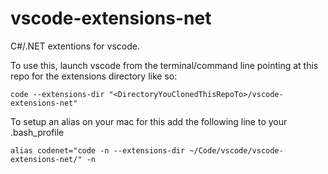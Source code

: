 # vscode-extensions-net
C#/.NET extentions for vscode. 

To use this, launch vscode from the terminal/command line pointing at this repo for the extensions directory like so:

	code --extensions-dir "<DirectoryYouClonedThisRepoTo>/vscode-extensions-net"
	
To setup an alias on your mac for this add the following line to your .bash_profile
	
	alias codenet="code -n --extensions-dir ~/Code/vscode/vscode-extensions-net/" -n

